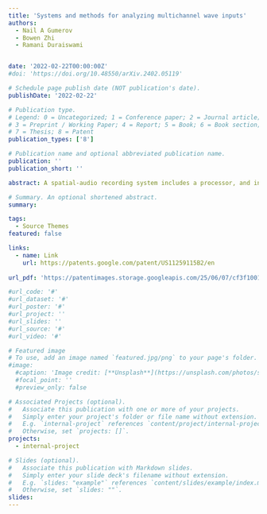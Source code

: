 ```yaml
---
title: 'Systems and methods for analyzing multichannel wave inputs'
authors:
  - Nail A Gumerov
  - Bowen Zhi
  - Ramani Duraiswami


date: '2022-02-22T00:00:00Z'
#doi: 'https://doi.org/10.48550/arXiv.2402.05119'

# Schedule page publish date (NOT publication's date).
publishDate: '2022-02-22'

# Publication type.
# Legend: 0 = Uncategorized; 1 = Conference paper; 2 = Journal article;
# 3 = Preprint / Working Paper; 4 = Report; 5 = Book; 6 = Book section;
# 7 = Thesis; 8 = Patent
publication_types: ['8']

# Publication name and optional abbreviated publication name.
publication: ''
publication_short: ''

abstract: A spatial-audio recording system includes a processor, and instructions stored in a computer-readable medium that, when read by the processor, cause the processor to perform operations. The operations include retrieving audio data recorded at a number of microphones, determining a recorded signal vector based on the audio data, and initializing values for an operator. The operations further include determining a plurality of waves from directions by performing operations comprising iteratively, until an exit condition is satisfied - initializing or incrementing an index “i”; determining an ith direction using the operator; and updating the operator to correspond to the ith iteration.

# Summary. An optional shortened abstract.
summary:

tags:
  - Source Themes
featured: false

links:
  - name: Link
    url: https://patents.google.com/patent/US11259115B2/en
    
url_pdf: 'https://patentimages.storage.googleapis.com/25/06/07/cf3f1001a72a14/US11259115.pdf'

#url_code: '#'
#url_dataset: '#'
#url_poster: '#'
#url_project: ''
#url_slides: ''
#url_source: '#'
#url_video: '#'

# Featured image
# To use, add an image named `featured.jpg/png` to your page's folder.
#image:
  #caption: 'Image credit: [**Unsplash**](https://unsplash.com/photos/s9CC2SKySJM)'
  #focal_point: ''
  #preview_only: false 

# Associated Projects (optional).
#   Associate this publication with one or more of your projects.
#   Simply enter your project's folder or file name without extension.
#   E.g. `internal-project` references `content/project/internal-project/index.md`.
#   Otherwise, set `projects: []`.
projects:
  - internal-project

# Slides (optional).
#   Associate this publication with Markdown slides.
#   Simply enter your slide deck's filename without extension.
#   E.g. `slides: "example"` references `content/slides/example/index.md`.
#   Otherwise, set `slides: ""`.
slides:
---
```


